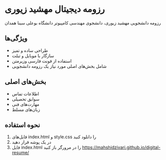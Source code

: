 # رزومه دیجیتال مهشید زیوری

رزومه دانشجویی مهشید زیوری، دانشجوی مهندسی کامپیوتر دانشگاه بوعلی سینا همدان

## ویژگی‌ها
- طراحی ساده و تمیز
- سازگار با موبایل و تبلت
- استفاده از فونت فارسی وزیرمتن
- شامل بخش‌های اصلی مورد نیاز یک رزومه دانشجویی

## بخش‌های اصلی
- اطلاعات تماس
- سوابق تحصیلی
- مهارت‌های فنی
- زبان‌های مسلط

## نحوه استفاده
1. فایل‌های index.html و style.css را دانلود کنید
2. در یک پوشه قرار دهید
3. فایل index.html را در مرورگر باز کنید
https://mahshidzivari.github.io/digital-resume/

